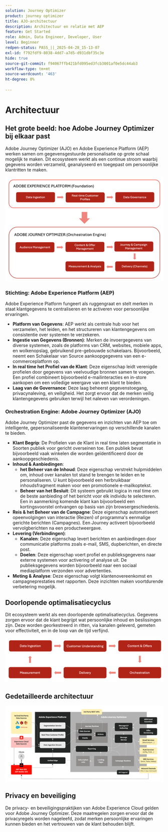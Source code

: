 ```yaml
---
solution: Journey Optimizer
product: journey optimizer
title: AJO-architectuur
description: Architectuur en relatie met AEP
feature: Get Started
role: Admin, Data Engineer, Developer, User
level: Beginner
redpen-status: PASS_||_2025-04-28_15-13-07
exl-id: f792fdf9-8038-4dd7-a7d5-d931dbf35c3e
hide: true
source-git-commit: f94067ffb421bfd095ed3fcb3001af0e5dc44ab3
workflow-type: tm+mt
source-wordcount: '463'
ht-degree: 0%

---
```


# Architectuur

## Het grote beeld: hoe Adobe Journey Optimizer bij elkaar past

Adobe Journey Optimizer (AJO) en Adobe Experience Platform (AEP) werken samen om gegevensgestuurde personalisatie op grote schaal mogelijk te maken. Dit ecosysteem werkt als een continue stroom waarbij gegevens worden verzameld, geanalyseerd en toegepast om persoonlijke klantritten te maken.

![](../assets/do-not-localize/get-started-big-picture.png)


### Stichting: Adobe Experience Platform (AEP)

Adobe Experience Platform fungeert als ruggengraat en stelt merken in staat klantgegevens te centraliseren en te activeren voor persoonlijke ervaringen.

- **Platform van Gegevens**: AEP werkt als centrale hub voor het verzamelen, het leiden, en het structureren van klantengegevens om consistentie over systemen te verzekeren.
- **Ingestie van Gegevens (Bronnen)**: Merken de invoergegevens van diverse systemen, zoals de platforms van CRM, websites, mobiele apps, en wolkenopslag, gebruikend pre-gebouwde schakelaars. Bijvoorbeeld, neemt een Schakelaar van Source aankoopgegevens van een e-commerceplatform op.
- **In real time het Profiel van de Klant**: Deze eigenschap leidt verenigde profielen door gegevens van veelvoudige bronnen samen te voegen. Een profiel combineert bijvoorbeeld e-mailinteracties en in-store aankopen om een volledige weergave van een klant te bieden.
- **Laag van de Governance**: Deze laag beheerst gegevenstoegang, privacynaleving, en veiligheid. Het zorgt ervoor dat de merken veilig klantengegevens gebruiken terwijl het naleven van verordeningen.

### Orchestration Engine: Adobe Journey Optimizer (AJO)

Adobe Journey Optimizer past de gegevens en inzichten van AEP toe om intelligente, gepersonaliseerde klantenervaringen op verschillende kanalen te bieden.

- **Klant Begrip**: De Profielen van de Klant in real time laten segmentatie in Soorten publiek voor gericht overseinen toe. Een publiek bevat bijvoorbeeld vaak winkelen die worden geïdentificeerd door de aankoopgeschiedenis.
- **Inhoud &amp; Aanbiedingen**:
   - **het Beheer van de Inhoud**: Deze eigenschap verstrekt hulpmiddelen om, inhoud over kanalen tot stand te brengen te leiden en te personaliseren. U kunt bijvoorbeeld een herbruikbaar inhoudsfragment maken voor een promotionele e-mailkoptekst.
   - **Beheer van het Besluit**: Dit systeem gebruikt logica in real time om de beste aanbieding of het bericht voor elk individu te selecteren. Een in aanmerking komende klant kan bijvoorbeeld een kortingsvoorstel ontvangen op basis van zijn browsergeschiedenis.
- **Reis &amp; het Beheer van de Campagne**: Deze eigenschap automatiseert opeenvolgingen van interactie (Reizen) of programma&#39;s eenmalige gerichte berichten (Campagnes). Een Journey activeert bijvoorbeeld vervolgberichten na een productweergave.
- **Levering (Verbindingen)**:
   - **Kanalen**: Deze eigenschap levert berichten en aanbiedingen door communicatie platforms zoals e-mail, SMS, dupberichten, en directe post.
   - **Doelen**: Deze eigenschap voert profiel en publieksgegevens naar externe systemen voor activering of analyse uit. De publieksgegevens worden bijvoorbeeld naar een sociaal mediaplatform verzonden voor advertenties.
- **Meting &amp; Analyse**: Deze eigenschap volgt klantenovereenkomst en campagneprestaties met rapporten. Deze inzichten maken voortdurende verbetering mogelijk.

## Doorlopende optimalisatiecyclus

Dit ecosysteem werkt als een doorlopende optimalisatiecyclus. Gegevens zorgen ervoor dat de klant begrijpt wat persoonlijke inhoud en beslissingen zijn. Deze worden georkestreerd in ritten, via kanalen geleverd, gemeten voor effectiviteit, en in de loop van de tijd verfijnd.

![](../assets/do-not-localize/get-started-flow.png)

## Gedetailleerde architectuur

![&#x200B; Architectuur van Adobe Journey Optimizer &#x200B;](assets/ajo-architecture.png)


## Privacy en beveiliging

De privacy- en beveiligingspraktijken van Adobe Experience Cloud gelden voor Adobe Journey Optimizer. Deze maatregelen zorgen ervoor dat de privacyregels worden nageleefd, zodat merken persoonlijke ervaringen kunnen bieden en het vertrouwen van de klant behouden blijft.
